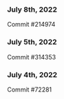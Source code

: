 ### July 8th, 2022

Commit #214974

### July 5th, 2022

Commit #314353


### July 4th, 2022

Commit #72281
